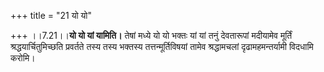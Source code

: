 +++
title = "21 यो यो"

+++
।।7.21।।**यो यो यां यामिति।** तेषां मध्ये यो यो भक्तः यां यां तनुं
देवतारूपां मदीयामेव मूर्तिं श्रद्धयार्चितुमिच्छति प्रवर्तते तस्य तस्य
भक्तस्य तत्तन्मूर्तिविषयां तामेव श्रद्धामचलां दृढामहमन्तर्यामी विदधामि
करोमि।
